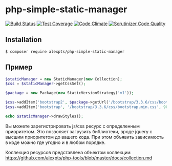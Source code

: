 # php-simple-static-manager

[![Build Status](https://travis-ci.org/alexpts/php-simple-static-manager.svg?branch=master)](https://travis-ci.org/alexpts/php-simple-static-manager)
[![Test Coverage](https://codeclimate.com/github/alexpts/php-simple-static-manager/badges/coverage.svg)](https://codeclimate.com/github/alexpts/php-simple-static-manager/coverage)
[![Code Climate](https://codeclimate.com/github/alexpts/php-simple-static-manager/badges/gpa.svg)](https://codeclimate.com/github/alexpts/php-simple-static-manager)
[![Scrutinizer Code Quality](https://scrutinizer-ci.com/g/alexpts/php-simple-static-manager/badges/quality-score.png?b=master)](https://scrutinizer-ci.com/g/alexpts/php-simple-static-manager/?branch=master)


## Installation

```
$ composer require alexpts/php-simple-static-manager
```

## Пример

```php
$staticManager = new StaticManager(new Collection);
$css = $staticManager->getCssSet();

$package = new Package(new StaticVersionStrategy('v1'));

$css->addItem('bootstrap2', $package->getUrl('/bootstrap/3.3.6/css/bootstrap.css'));
$css->addItem('bootstrap', '/bootstrap/3.3.6/css/bootstrap.min.css', 90);

echo $staticManager->drawStyles();
```

Вы можете зарегистрировать js/css ресурс с определенным приоритетом.
Это позволяет загрузить библиотеки, вроде jquery с высшим приоритетом до вашего кода.
При этом объявить зависимость в коде можно где угодно и в любом порядке.

Коллекция ресурсов представлена объектом коллекции:
https://github.com/alexpts/php-tools/blob/master/docs/collection.md
